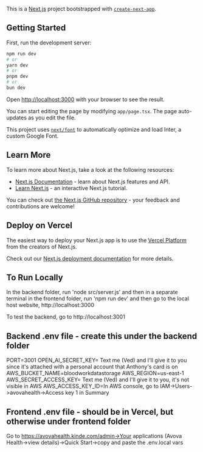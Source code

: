 This is a [Next.js](https://nextjs.org/) project bootstrapped with [`create-next-app`](https://github.com/vercel/next.js/tree/canary/packages/create-next-app).

## Getting Started

First, run the development server:

```bash
npm run dev
# or
yarn dev
# or
pnpm dev
# or
bun dev
```

Open [http://localhost:3000](http://localhost:3000) with your browser to see the result.

You can start editing the page by modifying `app/page.tsx`. The page auto-updates as you edit the file.

This project uses [`next/font`](https://nextjs.org/docs/basic-features/font-optimization) to automatically optimize and load Inter, a custom Google Font.

## Learn More

To learn more about Next.js, take a look at the following resources:

- [Next.js Documentation](https://nextjs.org/docs) - learn about Next.js features and API.
- [Learn Next.js](https://nextjs.org/learn) - an interactive Next.js tutorial.

You can check out [the Next.js GitHub repository](https://github.com/vercel/next.js/) - your feedback and contributions are welcome!

## Deploy on Vercel

The easiest way to deploy your Next.js app is to use the [Vercel Platform](https://vercel.com/new?utm_medium=default-template&filter=next.js&utm_source=create-next-app&utm_campaign=create-next-app-readme) from the creators of Next.js.

Check out our [Next.js deployment documentation](https://nextjs.org/docs/deployment) for more details.

## To Run Locally

In the backend folder, run 'node src/server.js' and then in a separate terminal in the frontend folder, run 'npm run dev' and then go to the local host website, http://localhost:3000

To test the backend, go to http://localhost:3001

## Backend .env file - create this under the backend folder

PORT=3001
OPEN_AI_SECRET_KEY= Text me (Ved) and I'll give it to you since it's attached with a personal account that Anthony's card is on
AWS_BUCKET_NAME=bloodworkdatastorage
AWS_REGION=us-east-1
AWS_SECRET_ACCESS_KEY= Text me (Ved) and I'll give it to you, it's not visible in AWS
AWS_ACCESS_KEY_ID=In AWS console, go to IAM->Users->avovahealth->Access key 1 in Summary

## Frontend .env file - should be in Vercel, but otherwise under frontend folder

Go to https://avovahealth.kinde.com/admin->Your applications (Avova Health->view details)->Quick Start->copy and paste the .env.local vars